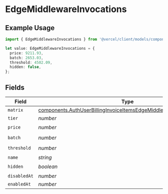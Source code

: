 # EdgeMiddlewareInvocations

## Example Usage

```typescript
import { EdgeMiddlewareInvocations } from '@vercel/client/models/components';

let value: EdgeMiddlewareInvocations = {
  price: 9211.93,
  batch: 2653.03,
  threshold: 4502.09,
  hidden: false,
};
```

## Fields

| Field        | Type                                                                                                                                                           | Required           | Description |
| ------------ | -------------------------------------------------------------------------------------------------------------------------------------------------------------- | ------------------ | ----------- |
| `matrix`     | [components.AuthUserBillingInvoiceItemsEdgeMiddlewareInvocationsMatrix](../../models/components/authuserbillinginvoiceitemsedgemiddlewareinvocationsmatrix.md) | :heavy_minus_sign: | N/A         |
| `tier`       | _number_                                                                                                                                                       | :heavy_minus_sign: | N/A         |
| `price`      | _number_                                                                                                                                                       | :heavy_check_mark: | N/A         |
| `batch`      | _number_                                                                                                                                                       | :heavy_check_mark: | N/A         |
| `threshold`  | _number_                                                                                                                                                       | :heavy_check_mark: | N/A         |
| `name`       | _string_                                                                                                                                                       | :heavy_minus_sign: | N/A         |
| `hidden`     | _boolean_                                                                                                                                                      | :heavy_check_mark: | N/A         |
| `disabledAt` | _number_                                                                                                                                                       | :heavy_minus_sign: | N/A         |
| `enabledAt`  | _number_                                                                                                                                                       | :heavy_minus_sign: | N/A         |
